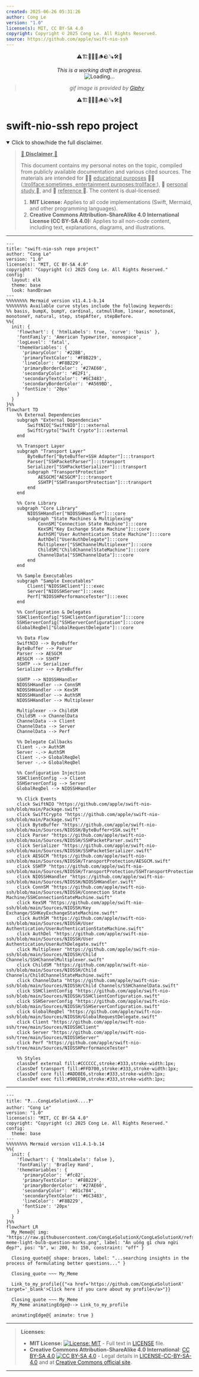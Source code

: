 ```yaml
---
created: 2025-06-26 05:31:26
author: Cong Le
version: "1.0"
license(s): MIT, CC BY-SA 4.0
copyright: Copyright © 2025 Cong Le. All Rights Reserved.
source: https://github.com/apple/swift-nio-ssh
---
```


<div align="center">
  <p>⚠️🏗️🚧🦺🧱🪵🪨🪚🛠️👷</p>
  <i>This is a working draft in progress.</i>
  <br/>
  <img alt="Loading…" src="https://media3.giphy.com/media/v1.Y2lkPTc5MGI3NjExMG5lb2Nqbm9qZGxtaGk2aDkwbHRhcG9tM3dqeDB4dTVtdXdzNW5wNiZlcD12MV9pbnRlcm5hbF9naWZfYnlfaWQmY3Q9Zw/l41YvpiA9uMWw5AMU/giphy.gif"/>
  <br/>
  <blockquote>
	  <i>gif image is provided by <a href="https://giphy.com">Giphy</a></i>
  </blockquote>
  <p>⚠️🏗️🚧🦺🧱🪵🪨🪚🛠️👷</p>

</div>


# swift-nio-ssh repo project
<details open>
<summary>Click to show/hide the full disclaimer.</summary>
   
> <ins>📢 **Disclaimer** 🚨</ins>
>
> This document contains my personal notes on the topic,
> compiled from publicly available documentation and various cited sources.
> The materials are intended for 👨‍🎓 <ins>educational purposes</ins> 👨‍🎓 (<ins>:trollface:sometimes, entertainment purposes:trollface:</ins>), 📖 <ins> personal study </ins> 📖, and 🔖 <ins> reference </ins> 🔖.
> The content is dual-licensed:
> 1. **MIT License:** Applies to all code implementations (Swift, Mermaid, and other programming languages).
> 2. **Creative Commons Attribution-ShareAlike 4.0 International License (CC BY-SA 4.0):** Applies to all non-code content, including text, explanations, diagrams, and illustrations.

</details>


----

```mermaid
---
title: "swift-nio-ssh repo project"
author: "Cong Le"
version: "1.0"
license(s): "MIT, CC BY-SA 4.0"
copyright: "Copyright (c) 2025 Cong Le. All Rights Reserved."
config:
  layout: elk
  theme: base
  look: handDrawn
---
%%%%%%%% Mermaid version v11.4.1-b.14
%%%%%%%% Available curve styles include the following keywords:
%% basis, bumpX, bumpY, cardinal, catmullRom, linear, monotoneX, monotoneY, natural, step, stepAfter, stepBefore.
%%{
  init: {
    'flowchart': { 'htmlLabels': true, 'curve': 'basis' },
    'fontFamily': 'American Typewriter, monospace',
    'logLevel': 'fatal',
    'themeVariables': {
      'primaryColor': '#22BB',
      'primaryTextColor': '#F8B229',
      'lineColor': '#F8B229',
      'primaryBorderColor': '#27AE60',
      'secondaryColor': '#E2F1',
      'secondaryTextColor': '#6C3483',
      'secondaryBorderColor': '#A569BD',
      'fontSize': '20px'
    }
  }
}%%
flowchart TD
    %% External Dependencies
    subgraph "External Dependencies"
        SwiftNIO["SwiftNIO"]:::external
        SwiftCrypto["Swift Crypto"]:::external
    end

    %% Transport Layer
    subgraph "Transport Layer"
        ByteBuffer["ByteBuffer+SSH Adapter"]:::transport
        Parser["SSHPacketParser"]:::transport
        Serializer["SSHPacketSerializer"]:::transport
        subgraph "TransportProtection"
            AESGCM["AESGCM"]:::transport
            SSHTP["SSHTransportProtection"]:::transport
        end
    end

    %% Core Library
    subgraph "Core Library"
        NIOSSHHandler["NIOSSHHandler"]:::core
        subgraph "State Machines & Multiplexing"
            ConnSM["Connection State Machine"]:::core
            KexSM["Key Exchange State Machine"]:::core
            AuthSM["User Authentication State Machine"]:::core
            AuthDel["UserAuthDelegate"]:::core
            Multiplexer["SSHChannelMultiplexer"]:::core
            ChildSM["ChildChannelStateMachine"]:::core
            ChannelData["SSHChannelData"]:::core
        end
    end

    %% Sample Executables
    subgraph "Sample Executables"
        Client["NIOSSHClient"]:::exec
        Server["NIOSSHServer"]:::exec
        Perf["NIOSSHPerformanceTester"]:::exec
    end

    %% Configuration & Delegates
    SSHClientConfig["SSHClientConfiguration"]:::core
    SSHServerConfig["SSHServerConfiguration"]:::core
    GlobalReqDel["GlobalRequestDelegate"]:::core

    %% Data Flow
    SwiftNIO --> ByteBuffer
    ByteBuffer --> Parser
    Parser --> AESGCM
    AESGCM --> SSHTP
    SSHTP --> Serializer
    Serializer --> ByteBuffer

    SSHTP --> NIOSSHHandler
    NIOSSHHandler --> ConnSM
    NIOSSHHandler --> KexSM
    NIOSSHHandler --> AuthSM
    NIOSSHHandler --> Multiplexer

    Multiplexer --> ChildSM
    ChildSM --> ChannelData
    ChannelData --> Client
    ChannelData --> Server
    ChannelData --> Perf

    %% Delegate Callbacks
    Client -.-> AuthSM
    Server -.-> AuthSM
    Client -.-> GlobalReqDel
    Server -.-> GlobalReqDel

    %% Configuration Injection
    SSHClientConfig --> Client
    SSHServerConfig --> Server
    GlobalReqDel --> NIOSSHHandler

    %% Click Events
    click SwiftNIO "https://github.com/apple/swift-nio-ssh/blob/main/Package.swift"
    click SwiftCrypto "https://github.com/apple/swift-nio-ssh/blob/main/Package.swift"
    click ByteBuffer "https://github.com/apple/swift-nio-ssh/blob/main/Sources/NIOSSH/ByteBuffer+SSH.swift"
    click Parser "https://github.com/apple/swift-nio-ssh/blob/main/Sources/NIOSSH/SSHPacketParser.swift"
    click Serializer "https://github.com/apple/swift-nio-ssh/blob/main/Sources/NIOSSH/SSHPacketSerializer.swift"
    click AESGCM "https://github.com/apple/swift-nio-ssh/blob/main/Sources/NIOSSH/TransportProtection/AESGCM.swift"
    click SSHTP "https://github.com/apple/swift-nio-ssh/blob/main/Sources/NIOSSH/TransportProtection/SSHTransportProtection.swift"
    click NIOSSHHandler "https://github.com/apple/swift-nio-ssh/blob/main/Sources/NIOSSH/NIOSSHHandler.swift"
    click ConnSM "https://github.com/apple/swift-nio-ssh/blob/main/Sources/NIOSSH/Connection State Machine/SSHConnectionStateMachine.swift"
    click KexSM "https://github.com/apple/swift-nio-ssh/blob/main/Sources/NIOSSH/Key Exchange/SSHKeyExchangeStateMachine.swift"
    click AuthSM "https://github.com/apple/swift-nio-ssh/blob/main/Sources/NIOSSH/User Authentication/UserAuthenticationStateMachine.swift"
    click AuthDel "https://github.com/apple/swift-nio-ssh/blob/main/Sources/NIOSSH/User Authentication/UserAuthDelegate.swift"
    click Multiplexer "https://github.com/apple/swift-nio-ssh/blob/main/Sources/NIOSSH/Child Channels/SSHChannelMultiplexer.swift"
    click ChildSM "https://github.com/apple/swift-nio-ssh/blob/main/Sources/NIOSSH/Child Channels/ChildChannelStateMachine.swift"
    click ChannelData "https://github.com/apple/swift-nio-ssh/blob/main/Sources/NIOSSH/Child Channels/SSHChannelData.swift"
    click SSHClientConfig "https://github.com/apple/swift-nio-ssh/blob/main/Sources/NIOSSH/SSHClientConfiguration.swift"
    click SSHServerConfig "https://github.com/apple/swift-nio-ssh/blob/main/Sources/NIOSSH/SSHServerConfiguration.swift"
    click GlobalReqDel "https://github.com/apple/swift-nio-ssh/blob/main/Sources/NIOSSH/GlobalRequestDelegate.swift"
    click Client "https://github.com/apple/swift-nio-ssh/tree/main/Sources/NIOSSHClient"
    click Server "https://github.com/apple/swift-nio-ssh/tree/main/Sources/NIOSSHServer"
    click Perf "https://github.com/apple/swift-nio-ssh/tree/main/Sources/NIOSSHPerformanceTester"

    %% Styles
    classDef external fill:#CCCCCC,stroke:#333,stroke-width:1px;
    classDef transport fill:#FFD700,stroke:#333,stroke-width:1px;
    classDef core fill:#ADD8E6,stroke:#333,stroke-width:1px;
    classDef exec fill:#90EE90,stroke:#333,stroke-width:1px;
```

----

```mermaid
---
title: "❓...CongLeSolutionX....❓"
author: "Cong Le"
version: "1.0"
license(s): "MIT, CC BY-SA 4.0"
copyright: "Copyright (c) 2025 Cong Le. All Rights Reserved."
config:
  theme: base
---
%%%%%%%% Mermaid version v11.4.1-b.14
%%{
  init: {
    'flowchart': { 'htmlLabels': false },
    'fontFamily': 'Bradley Hand',
    'themeVariables': {
      'primaryColor': '#fc82',
      'primaryTextColor': '#F8B229',
      'primaryBorderColor': '#27AE60',
      'secondaryColor': '#81c784',
      'secondaryTextColor': '#6C3483',
      'lineColor': '#F8B229',
      'fontSize': '20px'
    }
  }
}%%
flowchart LR
  My_Meme@{ img: "https://raw.githubusercontent.com/CongLeSolutionX/CongLeSolutionX/refs/heads/main/assets/images/My-meme-light-bulb-question-marks.png", label: "Ăn uống gì chưa ngừi đẹp?", pos: "b", w: 200, h: 150, constraint: "off" }

  Closing_quote@{ shape: braces, label: "...searching insights in the process of formulating better questions..." }

  Closing_quote ~~~ My_Meme
    
  Link_to_my_profile{{"<a href='https://github.com/CongLeSolutionX' target='_blank'>Click here if you care about my profile</a>"}}

  Closing_quote ~~~ My_Meme
  My_Meme animatingEdge@--> Link_to_my_profile
  
  animatingEdge@{ animate: true }

```

---
>**Licenses:**
>
>- **MIT License:**  [![License: MIT](https://img.shields.io/badge/License-MIT-yellow.svg)](LICENSE) - Full text in [LICENSE](LICENSE) file.
>- **Creative Commons Attribution-ShareAlike 4.0 International**: [CC BY-SA 4.0](https://creativecommons.org/licenses/by-sa/4.0/) [![CC BY-SA 4.0](https://licensebuttons.net/l/by-sa/4.0/88x31.png)](https://creativecommons.org/licenses/by-sa/4.0/) - Legal details in [LICENSE-CC-BY-SA-4.0](THE_PAST/LICENSE-CC-BY-SA-4.0) and at [Creative Commons official site](https://creativecommons.org/licenses/by-sa/4.0/).
>
---
